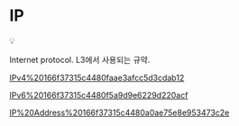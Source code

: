# IP

<aside>
💡

Internet protocol.
L3에서 사용되는 규약.

</aside>

[IPv4%20166f37315c4480faae3afcc5d3cdab12](IPv4%20166f37315c4480faae3afcc5d3cdab12)

[IPv6%20166f37315c4480f5a9d9e6229d220acf](IPv6%20166f37315c4480f5a9d9e6229d220acf)

[IP%20Address%20166f37315c4480a0ae75e8e953473c2e](IP%20Address%20166f37315c4480a0ae75e8e953473c2e)